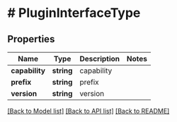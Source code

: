 # # PluginInterfaceType

## Properties

Name | Type | Description | Notes
------------ | ------------- | ------------- | -------------
**capability** | **string** | capability | 
**prefix** | **string** | prefix | 
**version** | **string** | version | 

[[Back to Model list]](../../README.md#documentation-for-models) [[Back to API list]](../../README.md#documentation-for-api-endpoints) [[Back to README]](../../README.md)



